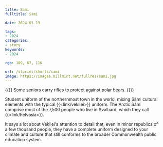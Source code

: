 ```yaml
---
title: Sami
fulltitle: Sami

date: 2024-03-19

tags:
- 2024
categories:
- story
keywords:
- 2024

rgb: 189, 67, 116

url: /stories/shorts/sami
image: https://images.millmint.net/fullres/sami.jpg
---
```

{{<note caption>}}
Some seniors carry rifles to protect against polar bears.
{{</note>}}

Student uniform of the northernmost town in the world, mixing Sámi cultural elements with the typical {{<link/vekllei>}} uniform. The Arctic Sámi comprise most of the 7,500 people who live in Svalbard, which they call {{<link/helvasia>}}.

It says a lot about Vekllei's attention to detail that, even in minor republics of a few thousand people, they have a complete uniform designed to your climate and culture that still conforms to the broader Commonwealth public education system.